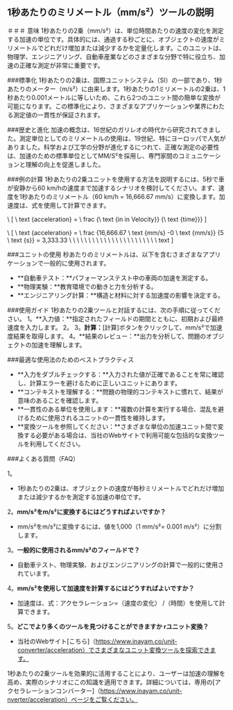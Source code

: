 ## 1秒あたりのミリメートル（mm/s²）ツールの説明

＃＃＃ 意味
1秒あたりの2乗（mm/s²）は、単位時間あたりの速度の変化を測定する加速の単位です。具体的には、通過する秒ごとに、オブジェクトの速度がミリメートルでどれだけ増加または減少するかを定量化します。このユニットは、物理学、エンジニアリング、自動車産業などのさまざまな分野で特に役立ち、加速の正確な測定が非常に重要です。

###標準化
1秒あたりの2乗は、国際ユニットシステム（SI）の一部であり、1秒あたりのメーター（m/s²）に由来します。1秒あたりの1ミリメートルの2乗は、1秒あたり0.001メートルに等しいため、これら2つのユニット間の簡単な変換が可能になります。この標準化により、さまざまなアプリケーションや業界にわたる測定値の一貫性が保証されます。

###歴史と進化
加速の概念は、16世紀のガリレオの時代から研究されてきました。測定単位としてのミリメートルの使用は、19世紀、特にヨーロッパで人気がありました。科学および工学の分野が進化するにつれて、正確な測定の必要性は、加速のための標準単位としてMM/S²を採用し、専門家間のコミュニケーションと理解の向上を促進しました。

###例の計算
1秒あたりの2乗ユニットを使用する方法を説明するには、5秒で車が安静から60 km/hの速度まで加速するシナリオを検討してください。まず、速度を1秒あたりのミリメートル（60 km/h = 16,666.67 mm/s）に変換します。加速度は、式を使用して計算できます。

\ [
\ text {acceleration} = \ frac {\ text {in in Velocity}} {\ text {time}}}
\]

\ [
\ text {acceleration} = \ frac {16,666.67 \ text {mm/s} -0 \ text {mm/s}} {5 \ text {s}} = 3,333.33 \ \ \ \ \ \ \ \ \ \ \ \ \ \ \ \ \ \ \ \ \ \ \ text
\]

###ユニットの使用
秒あたりのミリメートルは、以下を含むさまざまなアプリケーションで一般的に使用されます。
- **自動車テスト：**パフォーマンステスト中の車両の加速を測定する。
- **物理実験：**教育環境での動きと力を分析する。
- **エンジニアリング計算：**構造と材料に対する加速度の影響を決定する。

###使用ガイド
1秒あたりの2乗ツールと対話するには、次の手順に従ってください。
1。**入力値：**指定されたフィールドの期間とともに、初期および最終速度を入力します。
2。
3。**計算：**[計算]ボタンをクリックして、mm/s²で加速度結果を取得します。
4。**結果のレビュー：**出力を分析して、問題のオブジェクトの加速を理解します。

###最適な使用法のためのベストプラクティス
- **入力をダブルチェックする：**入力された値が正確であることを常に確認し、計算エラーを避けるために正しいユニットにあります。
- **コンテキストを理解する：**問題の物理的コンテキストに慣れて、結果が意味のあることを確認します。
- **一貫性のある単位を使用します：**複数の計算を実行する場合、混乱を避けるために使用されるユニットの一貫性を維持します。
- **変換ツールを参照してください：**さまざまな単位の加速ユニット間で変換する必要がある場合は、当社のWebサイトで利用可能な包括的な変換ツールを利用してください。

###よくある質問（FAQ）

1。
-  1秒あたりの2乗は、オブジェクトの速度が毎秒ミリメートルでどれだけ増加または減少するかを測定する加速の単位です。

2。**mm/s²をm/s²に変換するにはどうすればよいですか？**
-  mm/s²をm/s²に変換するには、値を1,000（1 mm/s²= 0.001 m/s²）に分割します。

3。**一般的に使用されるmm/s²のフィールドで？**
- 自動車テスト、物理実験、およびエンジニアリングの計算で一般的に使用されています。

4。**mm/s²を使用して加速度を計算するにはどうすればよいですか？**
- 加速度は、式：アクセラレーション=（速度の変化） /（時間）を使用して計算できます。

5。**どこでより多くのツールを見つけることができますか rユニット変換？**
- 当社のWebサイト[こちら]（https://www.inayam.co/unit-converter/acceleration）でさまざまなユニット変換ツールを探索できます。

1秒あたりの2乗ツールを効果的に活用することにより、ユーザーは加速の理解を高め、実際のシナリオにこの知識を適用できます。詳細については、専用の[アクセラレーションコンバーター]（https://www.inayam.co/unit-nverter/acceleration）ページをご覧ください。